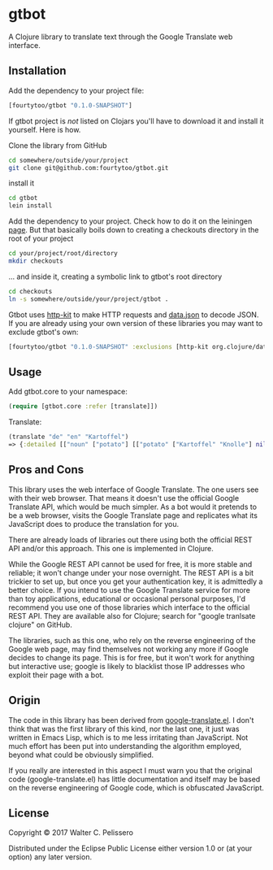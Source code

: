 # gtbot

A Clojure library to translate text through the Google Translate web
interface.


## Installation

Add the dependency to your project file:

``` clojure
[fourtytoo/gtbot "0.1.0-SNAPSHOT"]
```

If gtbot project is _not_ listed on Clojars you'll have to download it
and install it yourself.  Here is how.

Clone the library from GitHub
``` sh
cd somewhere/outside/your/project
git clone git@github.com:fourtytoo/gtbot.git
```

install it
``` sh
cd gtbot
lein install
```

Add the dependency to your project.  Check how to do it on the
leiningen [page](https://github.com/technomancy/leiningen/blob/stable/doc/TUTORIAL.md#checkout-dependencies). 
But that basically boils down to creating a checkouts directory in the
root of your project
``` sh
cd your/project/root/directory
mkdir checkouts
```

... and inside it, creating a symbolic link to gtbot's root directory
``` sh
cd checkouts
ln -s somewhere/outside/your/project/gtbot .
```

Gtbot uses [http-kit](https://github.com/http-kit/http-kit ) to make
HTTP requests and [data.json](https://github.com/clojure/data.json )
to decode JSON.  If you are already using your own version of these
libraries you may want to exclude gtbot's own:

``` clojure
[fourtytoo/gtbot "0.1.0-SNAPSHOT" :exclusions [http-kit org.clojure/data.json]]
```

## Usage

Add gtbot.core to your namespace:

``` clojure
(require [gtbot.core :refer [translate]])
```

Translate:

``` clojure
(translate "de" "en" "Kartoffel")
=> {:detailed [["noun" ["potato"] [["potato" ["Kartoffel" "Knolle"] nil 0.69811249]] "Kartoffel" 1]], :detailed-definition nil, :suggestion nil, :phonetic "", :translation "potato", :text-phonetic ""}
```


## Pros and Cons

This library uses the web interface of Google Translate.  The one
users see with their web browser.  That means it doesn't use the
official Google Translate API, which would be much simpler. As a bot
would it pretends to be a web browser, visits the Google Translate
page and replicates what its JavaScript does to produce the
translation for you.

There are already loads of libraries out there using both the official
REST API and/or this approach.  This one is implemented in Clojure.

While the Google REST API cannot be used for free, it is more stable
and reliable; it won't change under your nose overnight.  The REST API
is a bit trickier to set up, but once you get your authentication key,
it is admittedly a better choice.  If you intend to use the Google
Translate service for more than toy applications, educational or
occasional personal purposes, I'd recommend you use one of those
libraries which interface to the official REST API.  They are
available also for Clojure; search for "google tranlsate clojure" on
GitHub.

The libraries, such as this one, who rely on the reverse engineering
of the Google web page, may find themselves not working any more if
Google decides to change its page.  This is for free, but it won't
work for anything but interactive use; google is likely to blacklist
those IP addresses who exploit their page with a bot.


## Origin

The code in this library has been derived from
[google-translate.el](https://github.com/atykhonov/google-translate).
I don't think that was the first library of this kind, nor the last
one, it just was written in Emacs Lisp, which is to me less irritating
than JavaScript.  Not much effort has been put into understanding the
algorithm employed, beyond what could be obviously simplified.

If you really are interested in this aspect I must warn you that the
original code (google-translate.el) has little documentation and
itself may be based on the reverse engineering of Google code, which
is obfuscated JavaScript.


## License

Copyright © 2017 Walter C. Pelissero

Distributed under the Eclipse Public License either version 1.0 or (at
your option) any later version.

